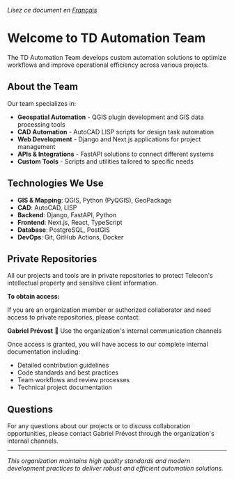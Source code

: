 *Lisez ce document en [Français](README.md)*

# Welcome to TD Automation Team

The TD Automation Team develops custom automation solutions to optimize workflows and improve operational efficiency across various projects.

## About the Team

Our team specializes in:

- **Geospatial Automation** - QGIS plugin development and GIS data processing tools
- **CAD Automation** - AutoCAD LISP scripts for design task automation
- **Web Development** - Django and Next.js applications for project management
- **APIs & Integrations** - FastAPI solutions to connect different systems
- **Custom Tools** - Scripts and utilities tailored to specific needs

## Technologies We Use

- **GIS & Mapping**: QGIS, Python (PyQGIS), GeoPackage
- **CAD**: AutoCAD, LISP
- **Backend**: Django, FastAPI, Python
- **Frontend**: Next.js, React, TypeScript
- **Database**: PostgreSQL, PostGIS
- **DevOps**: Git, GitHub Actions, Docker

## Private Repositories

All our projects and tools are in private repositories to protect Telecon's intellectual property and sensitive client information.

**To obtain access:**

If you are an organization member or authorized collaborator and need access to private repositories, please contact:

**Gabriel Prévost**
📧 Use the organization's internal communication channels

Once access is granted, you will have access to our complete internal documentation including:
- Detailed contribution guidelines
- Code standards and best practices
- Team workflows and review processes
- Technical project documentation

## Questions

For any questions about our projects or to discuss collaboration opportunities, please contact Gabriel Prévost through the organization's internal channels.

---

*This organization maintains high quality standards and modern development practices to deliver robust and efficient automation solutions.*
